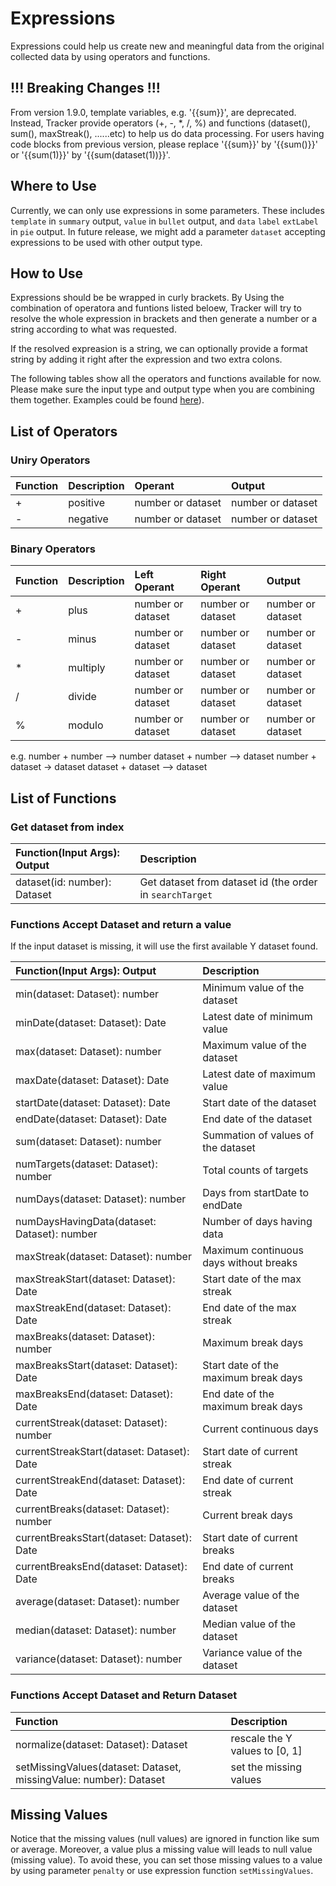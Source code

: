 # Expressions

Expressions could help us create new and meaningful data from the original collected data by using operators and functions.

## !!! Breaking Changes !!!

From version 1.9.0, template variables, e.g. '{{sum}}', are deprecated. Instead, Tracker provide operators (+, -, *, /, %) and functions (dataset(), sum(), maxStreak(), ......etc) to help us do data processing. For users having code blocks from previous version, please replace '{{sum}}' by '{{sum()}}' or '{{sum(1)}}' by '{{sum(dataset(1))}}'.

## Where to Use 

Currently, we can only use expressions in some parameters. These includes `template` in `summary` output, `value` in `bullet` output, and `data` `label` `extLabel` in `pie` output. In future release, we might add a parameter `dataset` accepting expressions to be used with other output type.

## How to Use

Expressions should be be wrapped in curly brackets. By Using the combination of operatora and funtions listed beloew, Tracker will try to resolve the whole expression in brackets and then generate a number or a string according to what was requested. 

If the resolved expreasion is a string, we can optionally provide a format string by adding it right after the expression and two extra colons.

The following tables show all the operators and functions available for now. Please make sure the input type and output type when you are combining them together. Examples could be found [here](https://github.com/pyrochlore/obsidian-tracker/blob/master/examples/TestExpression.md)).  

## List of Operators

### Uniry Operators

| Function | Description | Operant | Output | 
|:---------|:------------|:--------|:------|
| + | positive | number or dataset | number or dataset |
| - | negative | number or dataset | number or dataset |

### Binary Operators

| Function | Description | Left Operant | Right Operant | Output | 
|:---------|:------------|:-----|:------|:-------|
| + | plus | number or dataset | number or dataset | number or dataset |
| - | minus | number or dataset | number or dataset | number or dataset |
| * | multiply | number or dataset | number or dataset | number or dataset |
| / | divide | number or dataset | number or dataset | number or dataset |
| % | modulo | number or dataset | number or dataset | number or dataset |

e.g.
number + number --> number
dataset + number --> dataset
number + dataset -> dataset
dataset + dataset --> dataset

## List of Functions

### Get dataset from index

| Function(Input Args): Output | Description |
|:------------------|:-----------|
| dataset(id: number): Dataset | Get dataset from dataset id (the order in `searchTarget` |

### Functions Accept Dataset and return a value

If the input dataset is missing, it will use the first available Y dataset found.

| Function(Input Args): Output | Description |
|:------------------|:-----------|
| min(dataset: Dataset): number | Minimum value of the dataset |
| minDate(dataset: Dataset): Date | Latest date of minimum value |
| max(dataset: Dataset): number | Maximum value of the dataset |
| maxDate(dataset: Dataset): Date | Latest date of maximum value |
| startDate(dataset: Dataset): Date | Start date of the dataset |
| endDate(dataset: Dataset): Date | End date of the dataset |
| sum(dataset: Dataset): number | Summation of values of the dataset |
| numTargets(dataset: Dataset): number | Total counts of targets |
| numDays(dataset: Dataset): number | Days from startDate to endDate |
| numDaysHavingData(dataset: Dataset): number | Number of days having data |
| maxStreak(dataset: Dataset): number | Maximum continuous days without breaks |
| maxStreakStart(dataset: Dataset): Date | Start date of the max streak |
| maxStreakEnd(dataset: Dataset): Date | End date of the max streak |
| maxBreaks(dataset: Dataset): number | Maximum break days |
| maxBreaksStart(dataset: Dataset): Date | Start date of the maximum break days |
| maxBreaksEnd(dataset: Dataset): Date | End date of the maximum break days |
| currentStreak(dataset: Dataset): number | Current continuous days |
| currentStreakStart(dataset: Dataset): Date | Start date of current streak |
| currentStreakEnd(dataset: Dataset): Date | End date of current streak |
| currentBreaks(dataset: Dataset): number | Current break days |
| currentBreaksStart(dataset: Dataset): Date | Start date of current breaks |
| currentBreaksEnd(dataset: Dataset): Date | End date of current breaks |
| average(dataset: Dataset): number | Average value of the dataset |
| median(dataset: Dataset): number | Median value of the dataset |
| variance(dataset: Dataset): number | Variance value of the dataset |

### Functions Accept Dataset and Return Dataset

| Function | Description |
|:---------|:-----------|
| normalize(dataset: Dataset): Dataset | rescale the Y values to [0, 1] |
| setMissingValues(dataset: Dataset, missingValue: number): Dataset | set the missing values |

## Missing Values

Notice that the missing values (null values) are ignored in function like sum or average. Moreover, a value plus a missing value will leads to null value (missing value). To avoid these, you can set those missing values to a value by using parameter `penalty` or use expression function `setMissingValues`.
